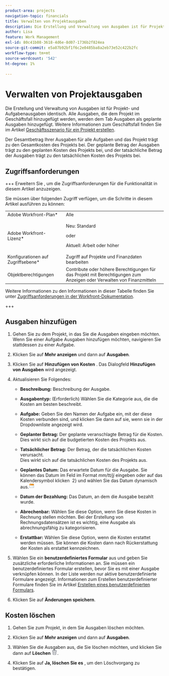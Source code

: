 ```yaml
---
product-area: projects
navigation-topic: financials
title: Verwalten von Projektausgaben
description: Die Erstellung und Verwaltung von Ausgaben ist für Projekt- und Aufgabenausgaben identisch. Alle Ausgaben, die dem Projekt im Geschäftsfall hinzugefügt werden, werden dem Tab Ausgaben als geplante Ausgaben hinzugefügt. Weitere Informationen zum Geschäftsfall finden Sie im Artikel Erstellen eines Geschäftsfeldes für ein Projekt.
author: Lisa
feature: Work Management
exl-id: 80c41b08-3618-4d6e-8d07-1736b2f824ea
source-git-commit: e5a87b92bf1f6c2e0485ba8a2eb73e52c422b2fc
workflow-type: tm+mt
source-wordcount: '542'
ht-degree: 1%

---
```


# Verwalten von Projektausgaben

Die Erstellung und Verwaltung von Ausgaben ist für Projekt- und Aufgabenausgaben identisch. Alle Ausgaben, die dem Projekt im Geschäftsfall hinzugefügt werden, werden dem Tab Ausgaben als geplante Ausgaben hinzugefügt. Weitere Informationen zum Geschäftsfall finden Sie im Artikel [Geschäftsszenario für ein Projekt erstellen](../../../manage-work/projects/define-a-business-case/create-business-case.md).

Der Gesamtbetrag Ihrer Ausgaben für alle Aufgaben und das Projekt trägt zu den Gesamtkosten des Projekts bei. Der geplante Betrag der Ausgaben trägt zu den geplanten Kosten des Projekts bei, und der tatsächliche Betrag der Ausgaben trägt zu den tatsächlichen Kosten des Projekts bei.

## Zugriffsanforderungen

+++ Erweitern Sie , um die Zugriffsanforderungen für die Funktionalität in diesem Artikel anzuzeigen.

Sie müssen über folgenden Zugriff verfügen, um die Schritte in diesem Artikel ausführen zu können:

<table style="table-layout:auto"> 
 <col> 
 <col> 
 <tbody> 
  <tr> 
   <td role="rowheader">Adobe Workfront-Plan*</td> 
   <td>Alle</td> 
  </tr> 
  <tr> 
   <td role="rowheader">Adobe Workfront-Lizenz*</td> 
   <td>
   <p>Neu: Standard</p>
   <p>oder</p>
   <p>Aktuell: Arbeit oder höher</p></td> 
  </tr> 
  <tr> 
   <td role="rowheader">Konfigurationen auf Zugriffsebene*</td> 
   <td>Zugriff auf Projekte und Finanzdaten bearbeiten</td> 
  </tr> 
  <tr> 
   <td role="rowheader">Objektberechtigungen</td> 
   <td>Contribute oder höhere Berechtigungen für das Projekt mit Berechtigungen zum Anzeigen oder Verwalten von Finanzmitteln</td> 
  </tr> 
 </tbody> 
</table>

Weitere Informationen zu den Informationen in dieser Tabelle finden Sie unter [Zugriffsanforderungen in der Workfront-Dokumentation](/help/quicksilver/administration-and-setup/add-users/access-levels-and-object-permissions/access-level-requirements-in-documentation.md).

+++

## Ausgaben hinzufügen

1. Gehen Sie zu dem Projekt, in das Sie die Ausgaben eingeben möchten.\
   Wenn Sie einer Aufgabe Ausgaben hinzufügen möchten, navigieren Sie stattdessen zu einer Aufgabe. 
1. Klicken Sie auf **Mehr anzeigen** und dann auf **Ausgaben**.
1. Klicken Sie auf **Hinzufügen von Kosten** .
Das Dialogfeld **Hinzufügen von Ausgaben** wird angezeigt.
1. Aktualisieren Sie Folgendes:

   * **Beschreibung:** Beschreibung der Ausgabe.

   * **Ausgabentyp:** (Erforderlich) Wählen Sie die Kategorie aus, die die Kosten am besten beschreibt.
   * **Aufgabe:** Geben Sie den Namen der Aufgabe ein, mit der diese Kosten verbunden sind, und klicken Sie dann auf sie, wenn sie in der Dropdownliste angezeigt wird.
   * **Geplanter Betrag:** Der geplante veranschlagte Betrag für die Kosten.\
     Dies wirkt sich auf die budgetierten Kosten des Projekts aus.

   * **Tatsächlicher Betrag:** Der Betrag, der die tatsächlichen Kosten verursacht.\
     Dies wirkt sich auf die tatsächlichen Kosten des Projekts aus.

   * **Geplantes Datum:** Das erwartete Datum für die Ausgabe. Sie können das Datum im Feld im Format *mm/tt/jj* eingeben oder auf das Kalendersymbol klicken  2} und wählen Sie das Datum dynamisch aus.![](assets/calendar-icon.png)

   * **Datum der Bezahlung:** Das Datum, an dem die Ausgabe bezahlt wurde.
   * **Abrechenbar:** Wählen Sie diese Option, wenn Sie diese Kosten in Rechnung stellen möchten. Bei der Erstellung von Rechnungsdatensätzen ist es wichtig, eine Ausgabe als abrechnungsfähig zu kategorisieren.
   * **Erstattbar:** Wählen Sie diese Option, wenn die Kosten erstattet werden müssen. Sie können die Kosten dann nach Rückerstattung der Kosten als erstattet kennzeichnen.

1. Wählen Sie ein **benutzerdefiniertes Formular** aus und geben Sie zusätzliche erforderliche Informationen an. Sie müssen ein benutzerdefiniertes Formular erstellen, bevor Sie es mit einer Ausgabe verknüpfen können. In der Liste werden nur aktive benutzerdefinierte Formulare angezeigt. Informationen zum Erstellen benutzerdefinierter Formulare finden Sie im Artikel [Erstellen eines benutzerdefinierten Formulars](/help/quicksilver/administration-and-setup/customize-workfront/create-manage-custom-forms/form-designer/design-a-form/design-a-form.md).

1. Klicken Sie auf **Änderungen speichern**.

## Kosten löschen

1. Gehen Sie zum Projekt, in dem Sie Ausgaben löschen möchten.
1. Klicken Sie auf **Mehr anzeigen** und dann auf **Ausgaben**.
1. Wählen Sie die Ausgaben aus, die Sie löschen möchten, und klicken Sie dann auf **Löschen** ![Löschen](assets/delete.png).

1. Klicken Sie auf **Ja, löschen Sie es** , um den Löschvorgang zu bestätigen.
